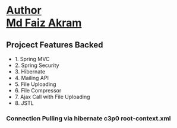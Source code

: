 <h1><a href="http://faizakram.com">Author <br>Md Faiz Akram</a></h1>



<h2>Projcect Features Backed</h2>
   <ul>
	<li>1. Spring MVC</li>
	<li>2. Spring Security</li>
	<li>3. Hibernate</li>
	<li>4. Mailing API</li>
	<li>5. File Uploading</li>
	<li>6. File Compressor</li>
	<li>7. Ajax Call with File Uploading</li>
	<li>8. JSTL</li>
   </ul>



<h3>Connection Pulling via hibernate c3p0 root-context.xml</h3>
<!-- Local Data base Configuration and Manage Connection Pulling Concept Block -->
	<beans:bean id="myDataSource" class="com.mchange.v2.c3p0.ComboPooledDataSource"
		destroy-method="close">
		<beans:property name="driverClass" value="com.mysql.jdbc.Driver" />
		<beans:property name="jdbcUrl"
			value="jdbc:mysql://localhost:3306/accer?autoReconnect=true" />
		<beans:property name="user" value="root" />
		<beans:property name="password" value="root"/>
		<beans:property name="initialPoolSize" value="5"/>
		<beans:property name="minPoolSize" value="5" />
		<beans:property name="maxPoolSize" value="100" />
		<beans:property name="acquireIncrement" value="5" />
		<beans:property name="acquireRetryDelay" value="1000" />
		<beans:property name="debugUnreturnedConnectionStackTraces"
			value="true"/>
		<beans:property name="maxIdleTime" value="300"/>
		<beans:property name="unreturnedConnectionTimeout"
			value="300000" />
		<beans:property name="checkoutTimeout" value="3000000" />
		<beans:property name="idleConnectionTestPeriod" value="600000" />
	</beans:bean>


